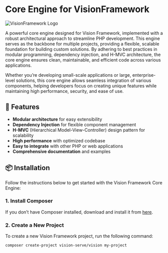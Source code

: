 # Core Engine for VisionFramework

![VisionFramework Logo](https://visioniconic.com/assets/images/logo_icon/logo.png)

A powerful core engine designed for Vision Framework, implemented with a robust architectural approach to streamline PHP development. This engine serves as the backbone for multiple projects, providing a flexible, scalable foundation for building custom solutions. By adhering to best practices in modular programming, dependency injection, and H-MVC architecture, the core engine ensures clean, maintainable, and efficient code across various applications.

Whether you’re developing small-scale applications or large, enterprise-level solutions, this core engine allows seamless integration of various components, helping developers focus on creating unique features while maintaining high performance, security, and ease of use.

## 🚀 Features

- **Modular architecture** for easy extensibility
- **Dependency Injection** for flexible component management
- **H-MVC** (Hierarchical Model-View-Controller) design pattern for scalability
- **High performance** with optimized codebase
- **Easy to integrate** with other PHP or web applications
- **Comprehensive documentation** and examples

## 📦 Installation

Follow the instructions below to get started with the Vision Framework Core Engine:

### 1. Install Composer

If you don’t have Composer installed, download and install it from [here](https://getcomposer.org/download/).

### 2. Create a New Project

To create a new Vision Framework project, run the following command:

```bash
composer create-project vision-serve/vision my-project
```
